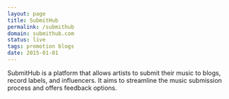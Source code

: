 ```yaml
---
layout: page
title: SubmitHub
permalink: /submithub
domain: submithub.com
status: live
tags: promotion blogs
date: 2015-01-01
---
```

SubmitHub is a platform that allows artists to submit their music to blogs, record labels, and influencers. It aims to streamline the music submission process and offers feedback options.